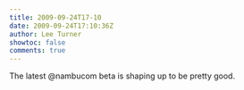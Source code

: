 ```yaml
---
title: 2009-09-24T17-10
date: 2009-09-24T17:10:36Z
author: Lee Turner
showtoc: false
comments: true
---
```


The latest @nambucom beta is shaping up to be pretty good.

